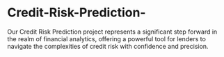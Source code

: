 # Credit-Risk-Prediction-
Our Credit Risk Prediction project represents a significant step forward in the realm of financial analytics, offering a powerful tool for lenders to navigate the complexities of credit risk with confidence and precision.
